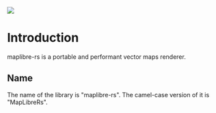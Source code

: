 ![](./logo/maplibre-rs-with-text.svg)

# Introduction

maplibre-rs is a portable and performant vector maps renderer. 


## Name

The name of the library is "maplibre-rs". The camel-case version of it is "MapLibreRs".

